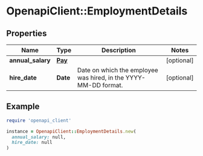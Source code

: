 # OpenapiClient::EmploymentDetails

## Properties

| Name | Type | Description | Notes |
| ---- | ---- | ----------- | ----- |
| **annual_salary** | [**Pay**](Pay.md) |  | [optional] |
| **hire_date** | **Date** | Date on which the employee was hired, in the YYYY-MM-DD format. | [optional] |

## Example

```ruby
require 'openapi_client'

instance = OpenapiClient::EmploymentDetails.new(
  annual_salary: null,
  hire_date: null
)
```

